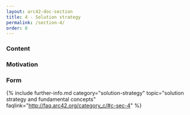 ```yaml
---
layout: arc42-doc-section
title: 4 - Solution strategy
permalink: /section-4/
order: 8
---
```


<div class="arc42-help" markdown="1">

### Content

### Motivation

### Form

</div>


{% include further-info.md
   category="solution-strategy"
   topic="solution strategy and fundamental concepts"
   faqlink="http://faq.arc42.org/category_c/#c-sec-4" %}
